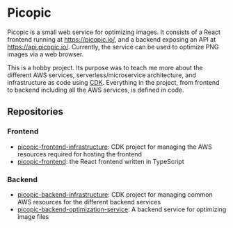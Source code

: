 # Picopic

Picopic is a small web service for optimizing images. It consists of a React frontend
running at https://picopic.io/, and a backend exposing an API at https://api.picopic.io/.
Currently, the service can be used to optimize PNG images via a web browser.

This is a hobby project. Its purpose was to teach me more about the different AWS services,
serverless/microservice architecture, and infrastructure as code using [CDK](https://aws.amazon.com/cdk/).
Everything in the project, from frontend to backend including all the AWS services, is defined
in code.

## Repositories

### Frontend

* [picopic-frontend-infrastructure](https://github.com/jmp/picopic-frontend-infrastructure): CDK project for managing the AWS resources required for hosting the frontend
* [picopic-frontend](https://github.com/jmp/picopic-frontend): the React frontend written in TypeScript

### Backend

* [picopic-backend-infrastructure](https://github.com/jmp/picopic-backend-infrastructure): CDK project for managing common AWS resources for the different backend services
* [picopic-backend-optimization-service](https://github.com/jmp/picopic-backend-optimization-service): A backend service for optimizing image files
